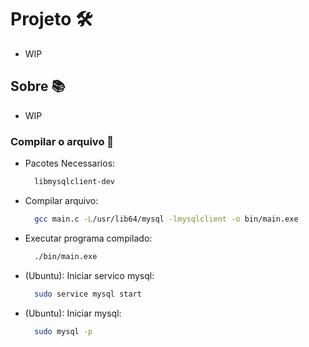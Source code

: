 # Projeto 🛠️

-   WIP

## Sobre 📚

-   WIP

### Compilar o arquivo 🌟

-   Pacotes Necessarios:

    ```bash
      libmysqlclient-dev
    ```

-   Compilar arquivo:

    ```bash
      gcc main.c -L/usr/lib64/mysql -lmysqlclient -o bin/main.exe
    ```

-   Executar programa compilado:

    ```bash
      ./bin/main.exe
    ```

-   (Ubuntu): Iniciar servico mysql:

    ```bash
      sudo service mysql start
    ```

-   (Ubuntu): Iniciar mysql:

    ```bash
      sudo mysql -p
    ```
